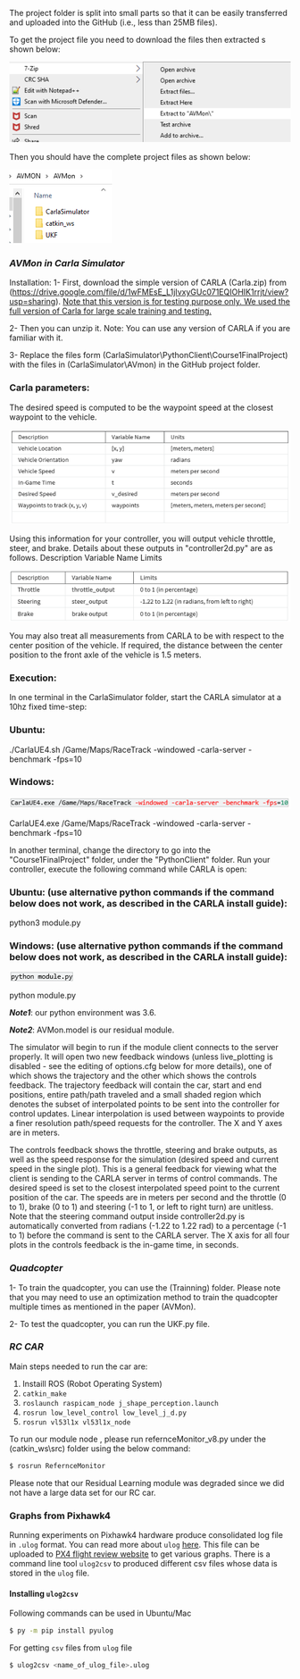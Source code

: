 The project folder is split into small parts so that it can be easily transferred and uploaded into the GitHub (i.e., less than 25MB files). 

To get the project file you need to download the files then extracted s shown below:

![Semantic description of image](/images/1.bmp "")


Then you should have the complete project files as shown below:

![Semantic description of image](/images/2.bmp "")

### <i class="fab fa-gitlab fa-fw" style="color:rgb(252,109,38); font-size:.150em" aria-hidden="true"></i>***AVMon in Carla Simulator***

Installation:
1-	First, download the simple version of CARLA (Carla.zip) from (https://drive.google.com/file/d/1wFMEsE_L1jIvxyGUc071EQIOHIK1rrjt/view?usp=sharing).
<ins>Note that this version is for testing purpose only. We used the full version of Carla for large scale training and testing.</ins>

2-	Then you can unzip it.  Note: You can use any version of CARLA if you are familiar with it. 

3-	Replace the files form (CarlaSimulator\PythonClient\Course1FinalProject) with the files in (CarlaSimulator\AVmon) in the GitHub project folder.

### <i class="fab fa-gitlab fa-fw" style="color:rgb(252,109,38); font-size:.85em" aria-hidden="true"></i>**Carla parameters**:

The desired speed is computed to be the waypoint speed at the closest waypoint to the vehicle.

![Semantic description of image](/images/3.bmp "")

Using this information for your controller, you will output vehicle throttle, steer, and brake. Details about these outputs in "controller2d.py" are as follows.
Description	Variable Name	Limits

![Semantic description of image](/images/4.bmp "")

You may also treat all measurements from CARLA to be with respect to the center position of the vehicle. If required, the distance between the center position to the front axle of the vehicle is 1.5 meters.


### <i class="fab fa-gitlab fa-fw" style="color:rgb(252,109,38); font-size:.85em" aria-hidden="true"></i>**Execution**:

In one terminal in the CarlaSimulator folder, start the CARLA simulator at a 10hz fixed time-step:

### <i class="fab fa-gitlab fa-fw" style="color:rgb(252,109,38); font-size:.60em" aria-hidden="true"></i>**Ubuntu**:

./CarlaUE4.sh /Game/Maps/RaceTrack -windowed -carla-server -benchmark -fps=10

### <i class="fab fa-gitlab fa-fw" style="color:rgb(252,109,38); font-size:.60em" aria-hidden="true"></i>**Windows**:

![Semantic description of image](/images/5.bmp "")

CarlaUE4.exe /Game/Maps/RaceTrack -windowed -carla-server -benchmark -fps=10

In another terminal, change the directory to go into the "Course1FinalProject" folder, under the "PythonClient" folder.
Run your controller, execute the following command while CARLA is open:

### <i class="fab fa-gitlab fa-fw" style="color:rgb(252,109,38); font-size:.60em" aria-hidden="true"></i>**Ubuntu**: (use alternative python commands if the command below does not work, as described in the CARLA install guide):

python3 module.py


### <i class="fab fa-gitlab fa-fw" style="color:rgb(252,109,38); font-size:.60em" aria-hidden="true"></i>**Windows**: (use alternative python commands if the command below does not work, as described in the CARLA install guide):

![Semantic description of image](/images/6.bmp "")

python module.py

***Note1***: our python environment was 3.6.

***Note2***: AVMon.model is our residual module.

The simulator will begin to run if the module client connects to the server properly. It will open two new feedback windows (unless live_plotting is disabled - see the editing of options.cfg below for more details), one of which shows the trajectory and the other which shows the controls feedback. 
The trajectory feedback will contain the car, start and end positions, entire path/path traveled and a small shaded region which denotes the subset of interpolated points to be sent into the controller for control updates. Linear interpolation is used between waypoints to provide a finer resolution path/speed requests for the controller. The X and Y axes are in meters.

The controls feedback shows the throttle, steering and brake outputs, as well as the speed response for the simulation (desired speed and current speed in the single plot). This is a general feedback for viewing what the client is sending to the CARLA server in terms of control commands. The desired speed is set to the closest interpolated speed point to the current position of the car. The speeds are in meters per second and the throttle (0 to 1), brake (0 to 1) and steering (-1 to 1, or left to right turn) are unitless. Note that the steering command output inside controller2d.py is automatically converted from radians (-1.22 to 1.22 rad) to a percentage (-1 to 1) before the command is sent to the CARLA server. The X axis for all four plots in the controls feedback is the in-game time, in seconds.

### <i class="fab fa-gitlab fa-fw" style="color:rgb(252,109,38); font-size:.150em" aria-hidden="true"></i>***Quadcopter***

1- To train the quadcopter, you can use the (Trainning) folder. 
Please note that you may need to use an optimization method to train the quadcopter multiple times as mentioned in the paper (AVMon).

2- To test the quadcopter, you can run the UKF.py file.


### <i class="fab fa-gitlab fa-fw" style="color:rgb(252,109,38); font-size:.150em" aria-hidden="true"></i>***RC CAR***

Main steps needed to run the car are:

1. Instaill ROS (Robot Operating System)
2. ```catkin_make```
3. ```roslaunch raspicam_node j_shape_perception.launch```
4. ```rosrun low_level_control low_level_j_d.py```
5. ```rosrun vl53l1x vl53l1x_node```


To run our module node , please run refernceMonitor_v8.py under the (catkin_ws\src) folder using the below command:

```bash
$ rosrun RefernceMonitor
```

Please note that our Residual Learning module was degraded since we did not have a large data set for our RC car.


### Graphs from Pixhawk4

Running experiments on Pixhawk4 hardware produce consolidated log file in `.ulog` format. You can read more about `ulog` [here](https://docs.px4.io/main/en/dev_log/ulog_file_format.html). This file can be uploaded to [PX4 flight review website](https://review.px4.io/) to get various graphs. There is a command line tool `ulog2csv` to produced different csv files whose data is stored in the `ulog` file. 

#### Installing `ulog2csv`

Following commands can be used in Ubuntu/Mac

```bash
$ py -m pip install pyulog
``` 

For getting `csv` files from `ulog` file

```bash
$ ulog2csv <name_of_ulog_file>.ulog
``` 
